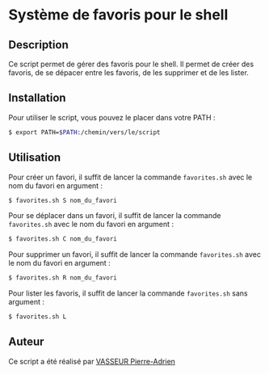 # Système de favoris pour le shell

## Description

Ce script permet de gérer des favoris pour le shell. Il permet de créer des favoris, de se dépacer entre les favoris, de les supprimer et de les lister.

## Installation

Pour utiliser le script, vous pouvez le placer dans votre PATH : 
```bash
$ export PATH=$PATH:/chemin/vers/le/script
```

## Utilisation

Pour créer un favori, il suffit de lancer la commande `favorites.sh` avec le nom du favori en argument : 
```bash 
$ favorites.sh S nom_du_favori
```

Pour se déplacer dans un favori, il suffit de lancer la commande `favorites.sh` avec le nom du favori en argument : 
```bash
$ favorites.sh C nom_du_favori
```

Pour supprimer un favori, il suffit de lancer la commande `favorites.sh` avec le nom du favori en argument : 
```bash
$ favorites.sh R nom_du_favori
```

Pour lister les favoris, il suffit de lancer la commande `favorites.sh` sans argument : 
```bash
$ favorites.sh L
```

## Auteur

Ce script a été réalisé par [VASSEUR Pierre-Adrien](https://github.com/Pierrad)